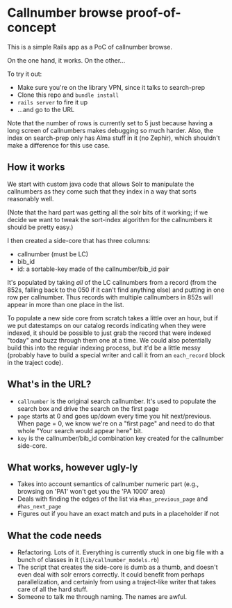 # Callnumber browse proof-of-concept

This is a simple Rails app as a PoC of callnumber browse.

On the one hand, it works. On the other...

To try it out:

* Make sure you're on the library VPN, since it talks to search-prep
* Clone this repo and `bundle install`
* `rails server` to fire it up
* ...and go to the URL

Note that the number of rows is currently set to 5 just because having
a long screen of callnumbers makes debugging so much harder. Also, the 
index on search-prep only has Alma stuff in it (no Zephir), which 
shouldn't make a difference for this use case. 

## How it works

We start with custom java code that allows Solr to manipulate the 
callnumbers as they come such that they index in a way that sorts 
reasonably well. 

(Note that the hard part was getting all the solr bits of it working; if 
we decide we want to tweak the sort-index algorithm for the callnumbers it 
should be pretty easy.)

I then created a side-core that has three columns:
  * callnumber (must be LC)
  * bib_id
  * id: a sortable-key made of the callnumber/bib_id pair

It's populated by taking _all_ of the LC callnumbers from a record (from 
the 852s, falling back to the 050 if it can't find anything else) and 
putting in one row per callnumber. Thus records with multiple callnumbers 
in 852s will appear in more than one place in the list.

To populate a new side core from scratch takes a little over an hour, but 
if we 
put datestamps on our catalog records indicating when they were indexed, 
it should be possible to just grab the record that were indexed "today" and 
buzz through them one at a time. We could also potentially build this into 
the regular indexing process, but it'd be a little messy (probably have to 
build a special writer and call it from an `each_record` block in the 
traject code). 

## What's in the URL?

* `callnumber` is the original search callnumber. It's used to populate 
  the search box and drive the search on the first page
* `page` starts at 0 and goes up/down every time you hit next/previous. 
  When page = 0, we know we're on a "first page" and need to do that whole 
  "Your search would appear here" bit.
* `key` is the callnumber/bib_id combination key created for the 
  callnumber side-core. 

## What works, however ugly-ly

* Takes into account semantics of callnumber numeric part (e.g., browsing 
  on 'PA1' won't get you the 'PA 1000' area)
* Deals with finding the edges of the list via `#has_previous_page` and
  `#has_next_page`
* Figures out if you have an exact match and puts in a placeholder if not

## What the code needs

* Refactoring. Lots of it. Everything is currently stuck in one big file 
  with a bunch of classes in it (`lib/callnumber_models.rb`)
* The script that creates the side-core is dumb as a thumb, and doesn't 
  even deal with solr errors correctly. It could benefit from perhaps 
  parallelization, and certainly from using a traject-like writer that 
  takes care of all the hard stuff. 
* Someone to talk me through naming. The names are awful.